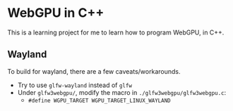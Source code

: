 # WebGPU in C++

This is a learning project for me to learn how to program WebGPU, in C++.

## Wayland

To build for wayland, there are a few caveats/workarounds.

- Try to use `glfw-wayland` instead of `glfw`
- Under `glfw3webgpu/`, modify the macro in `./glfw3webgpu/glfw3webgpu.c`:
  - `#define WGPU_TARGET WGPU_TARGET_LINUX_WAYLAND`
